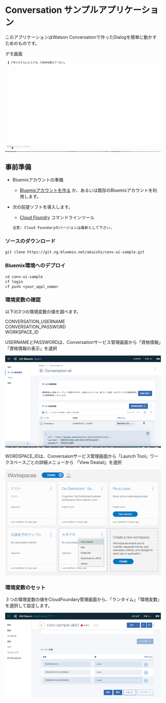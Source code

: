 # Conversation サンプルアプリケーション
このアプリケーションはWatson Conversationで作ったDialogを簡単に動かすためのものです。

デモ画面  
![デモ](readme_images/conv-sample2.gif)

## 事前準備

* Bluemixアカウントの準備
    * [Bluemixアカウントを作る][sign_up] か、あるいは既存のBluemixアカウントを利用します。
* 次の前提ソフトを導入します。
    *  [Cloud Foundry][cloud_foundry] コマンドラインツール

      注意: Cloud Foundaryのバージョンは最新として下さい。

### ソースのダウンロード

    git clone https://git.ng.bluemix.net/akaishi/conv-ui-sample.git

### Bluemix環境へのデプロイ

    cd conv-ui-sample
    cf login
    cf push <your_appl_name>

### 環境変数の確認
以下の3つの環境変数の値を調べます。
  
 CONVERSATION_USERNAME  
 CONVERSATION_PASSWORD  
 WORKSPACE_ID  
  
USERNAMEとPASSWORDは、Conversationサービス管理画面から「資格情報」「資格情報の表示」を選択  
  
![userid](readme_images/conv-userid.png)
  
WORDSPACE_IDは、Conversaionサービス管理画面から「Launch Tool」ワークスペースごとの詳細メニューから
「View Deatail」を選択  
  
![workspace](readme_images/conv-workspaceid.png)
  
### 環境変数のセット
３つの環境変数の値をCloudFoundary管理画面から、「ランタイム」「環境変数」を選択して設定します。
  
![setting](readme_images/env-settings.png)

[node_js]: https://nodejs.org/#download
[cloud_foundry]: https://github.com/cloudfoundry/cli#downloads
[npm_link]: https://www.npmjs.com/
[sign_up]: https://bluemix.net/registration
[demo]: https://git.ng.bluemix.net/akaishi/conv-ui-sample/blob/master/readme_images/conv-sample2.gif